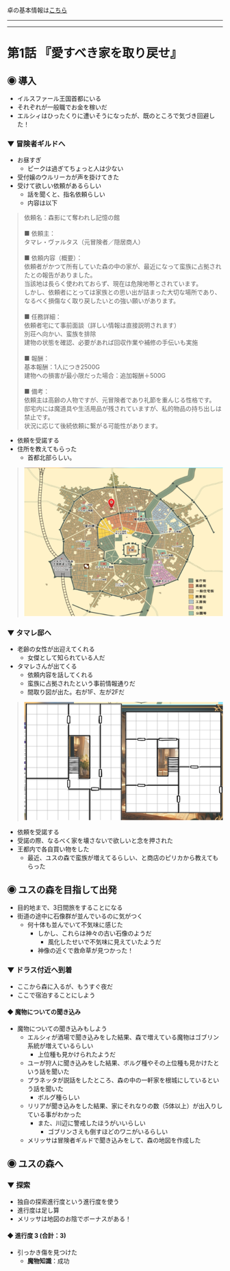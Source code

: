 卓の基本情報は[こちら](/AGardenWithoutStars/info.md)

---
---

# 第1話 『愛すべき家を取り戻せ』

## ◉ 導入
- イルスファール王国首都にいる
- それぞれが一般職でお金を稼いだ
- エルシィはひったくりに遭いそうになったが、既のところで気づき回避した！

### ▼ 冒険者ギルドへ
- お昼すぎ
  - ピークは過ぎてちょっと人は少ない
- 受付嬢のウルリーカが声を掛けてきた
- 受けて欲しい依頼があるらしい
  - 話を聞くと、指名依頼らしい
  - 内容は以下
> 依頼名：森影にて奪われし記憶の館<br>
> <br>
> ■ 依頼主：<br>
> タマレ・ヴァルタス（元冒険者／隠居商人）<br>
> <br>
> ■ 依頼内容（概要）：<br>
> 依頼者がかつて所有していた森の中の家が、最近になって蛮族に占拠されたとの報告がありました。<br>
> 当該地は長らく使われておらず、現在は危険地帯とされています。<br>
> しかし、依頼者にとっては家族との思い出が詰まった大切な場所であり、なるべく損傷なく取り戻したいとの強い願いがあります。<br>
> <br>
> ■ 任務詳細：<br>
> 依頼者宅にて事前面談（詳しい情報は直接説明されます）<br>
> 別荘へ向かい、蛮族を排除<br>
> 建物の状態を確認、必要があれば回収作業や補修の手伝いも実施<br>
> <br>
> ■ 報酬：<br>
> 基本報酬：1人につき2500G<br>
> 建物への損害が最小限だった場合：追加報酬＋500G<br>
> <br>
> ■ 備考：<br>
> 依頼主は高齢の人物ですが、元冒険者であり礼節を重んじる性格です。<br>
> 邸宅内には魔道具や生活用品が残されていますが、私的物品の持ち出しは禁止です。<br>
> 状況に応じて後続依頼に繋がる可能性があります。<br>
- 依頼を受諾する
- 住所を教えてもらった
  - 首都北部らしい。
> ![タマレ邸](/AGardenWithoutStars/img/mapPointTamareHouse.png "タマレ邸")

### ▼ タマレ邸へ
- 老齢の女性が出迎えてくれる
  - 女傑として知られている人だ
- タマレさんが出てくる
  - 依頼内容を話してくれる
  - 蛮族に占拠されたという事前情報通りだ
  - 間取り図が出た。右が1F、左が2Fだ
> ![タマレ別邸](/AGardenWithoutStars/img/mapTamareBettei.png "タマレ別邸")
- 依頼を受諾する
- 受諾の際、なるべく家を壊さないで欲しいと念を押された
- 王都内で各自買い物をした
  - 最近、ユスの森で蛮族が増えてるらしい、と商店のピリカから教えてもらった

## ◉ ユスの森を目指して出発
- 目的地まで、3日間旅をすることになる
- 街道の途中に石像群が並んでいるのに気がつく
  - 何十体も並んでいて不気味に感じた
    - しかし、これらは神々の古い石像のようだ
      - 風化したせいで不気味に見えていたようだ
    - 神像の近くで救命草が見つかった！

### ▼ ドラス付近へ到着
- ここから森に入るが、もうすぐ夜だ
- ここで宿泊することにしよう

#### ◆ 魔物についての聞き込み
- 魔物についての聞き込みもしよう
  - エルシィが酒場で聞き込みをした結果、森で増えている魔物はゴブリン系統が増えているらしい
    - 上位種も見かけられたようだ
  - ユーが狩人に聞き込みをした結果、ボルグ種やその上位種も見かけたという話を聞いた
  - プラネッタが説話をしたところ、森の中の一軒家を根城にしているという話を聞いた
    - ボルグ種らしい
  - リリアが聞き込みをした結果、家にそれなりの数（5体以上）が出入りしている事がわかった
    - また、川辺に警戒したほうがいいらしい
      - ゴブリンさえも倒すほどのワニがいるらしい
  - メリッサは冒険者ギルドで聞き込みをして、森の地図を作成した

## ◉ ユスの森へ

### ▼ 探索
- 独自の探索進行度という進行度を使う
- 進行度は足し算
- メリッサは地図のお陰でボーナスがある！

#### ◆ 進行度 3 (合計：3)
- 引っかき傷を見つけた
  - **魔物知識**：成功
